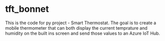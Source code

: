 # tft_bonnet
This is the code for py project - Smart Thermostat. 
The goal is to create a mobile thermometer that can both display the current temprature and humidity on the built ins screen and send those values to an Azure IoT Hub. 


